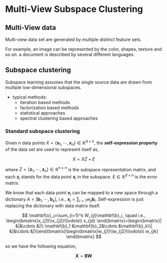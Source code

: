 # Multi-View Subspace Clustering



## Multi-View data

Multi-view data set are generated by multiple distinct feature sets.

For example, an image can be represented by the color, shapes, texture and so on. a document is described by several different languages.

## Subspace clustering

Subspace learning assumes that the single source data are drawn from multiple low-dimensional subspaces.

- typical methods:
    - iteration based methods
    - factorization based methods
    - statistical approaches
    - spectral clustering based approaches


### Standard subspace clustering

Given $n$ data points $X=\{\mathbf{x}_1,\cdots,\mathbf{x}_n\}\in\mathbb{R}^{d\times n}$, the **self-expression property** of the data set are used to represent itself as,

$$
X=XZ+E
$$

where $Z=\{\mathbf{z}_1,\cdots,\mathbf{z}_n\}\in \mathbb{R}^{n\times n}$ is the subspace representation matrix, and each $\mathbf{z}_i$ stands for the data point $\mathbf{x}_i$ in the subspace. $E\in\mathbb{R}^{d\times n}$ is the error matrix.

We know that each data point $\mathbf{x}_j$ can be mapped to a new space through a dictionary  $A=[\mathbf{b}_1,\cdots,\mathbf{b}_k]$, i.e., $\mathbf{x}_j=\sum_{i=1}w_{ji}\mathbf{b}_i$. Self-expression  is just replacing the dictionary with data matrix itself.


$$
\mathbf{x}_j=\sum_{i=1}^k W_{ji}\mathbf{b}_i, \quad i.e., \begin{bmatrix}x_{j1}\\x_{j2}\\\vdots\\ x_{jd} \end{bmatrix}=\begin{bmatrix}| &|&\cdots &|\\ \mathbf{b}_1 &\mathbf{b}_2&\cdots &\mathbf{b}_k\\| &|&\cdots &|\\\end{bmatrix}\begin{bmatrix}w_{j1}\\w_{j2}\\\vdots\\ w_{jk} \end{bmatrix}
$$

so we have the following equation,

$$
\mathbf{X}=\mathbf{BW}
$$

